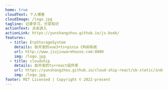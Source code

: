 ```yaml
---
home: true
cloudText: 个人博客
cloudImage: /logo.jpg
tagline: 记录学习，分享知识
actionText: 点击进入
actionLink: https://yunshangzhou.github.io/js-book/
features:
  - title: ErpStorageSystem 
    details: 自开发的vue3+ts+pinia CRUD系统
    url: http://www.jiujiuwarehouse.com:8080
    img: /logo.jpg
  - title: cloudship 
    details: 自开发的ts+react组件库
    url: https://yunshangzhou.github.io/cloud-ship-react/sb-static/index.html
    img: /logo.jpg
footer: MIT Licensed | Copyright © 2022-present
---
```


